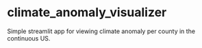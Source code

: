 # climate_anomaly_visualizer
Simple streamlit app for viewing climate anomaly per county in the continuous US.
